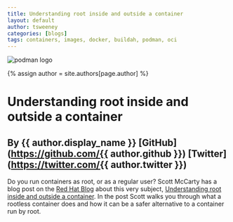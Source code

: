 ```yaml
---
title: Understanding root inside and outside a container 
layout: default
author: tsweeney
categories: [blogs]
tags: containers, images, docker, buildah, podman, oci
---
```

![podman logo](https://podman.io/images/podman.svg)

{% assign author = site.authors[page.author] %}

# Understanding root inside and outside a container 
## By {{ author.display_name }} [GitHub](https://github.com/{{ author.github }}) [Twitter](https://twitter.com/{{ author.twitter }})

Do you run containers as root, or as a regular user?  Scott McCarty has a blog post on the [Red Hat Blog](https://www.redhat.com/en/blog) about this very subject,  [Understanding root inside and outside a container](https://www.redhat.com/en/blog/understanding-root-inside-and-outside-container).  In the post Scott walks you through what a rootless container does and how it can be a safer alternative to a container run by root.

